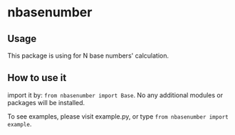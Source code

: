 # nbasenumber

## Usage

This package is using for N base numbers' calculation.

## How to use it

import it by: `from nbasenumber import Base`. No any additional modules or packages will be installed.

To see examples, please visit example.py, or type `from nbasenumber import example`.

